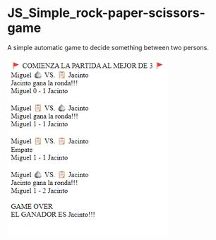 # JS_Simple_rock-paper-scissors-game
A simple automatic game to decide something between two persons.

![No carga :<](./example.png "example of a round")


